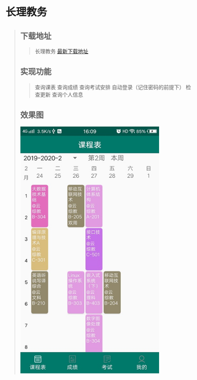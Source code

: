 # 长理教务
>##  下载地址  
>>长理教务 [最新下载地址](http://47.106.159.165:8081/apk/长理教务V2.0.1.apk)
>##  实现功能
>>查询课表
>>查询成绩
>>查询考试安排
>>自动登录（记住密码的前提下）
>>检查更新
>>查询个人信息
>##  效果图
><img src="https://github.com/892681347/EduAdminPic/raw/master/TimetablePic.jpg"  alt="课程表页面" width="375px"/>
